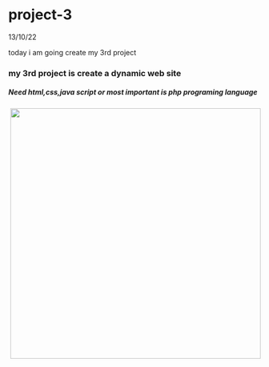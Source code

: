 # project-3
13/10/22

today i am going create my 3rd project

### my 3rd project is create a dynamic web site

##### Need html,css,java script or most important is php programing language

<img src="https://media.tenor.com/AlUkiGkR2j8AAAAM/new-game-ahagon-umiko-programming.gif"
align="right"
width="500">
